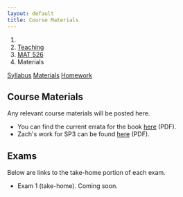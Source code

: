 ```yaml
---
layout: default
title: Course Materials
---
```


<ol class="breadcrumb">
  <li><a href="/"><i class="fa fa-home"></i></a></li>
  <li><a href="/teaching/">Teaching</a></li>
  <li><a href="/teaching/mat526f16">MAT 526</a></li>
  <li class="active">Materials</li>
</ol>

<div class="row">
<div class="col-xs-12">
<div class="btn-group btn-group-justified">
<a class="btn btn-default btn-success" href="{{site.baseurl}}/teaching/mat526f16/syllabus/">Syllabus</a>
<a class="btn btn-default btn-primary" href="{{site.baseurl}}/teaching/mat526f16/materials/">Materials</a>
<a class="btn btn-default btn-warning" href="{{site.baseurl}}/teaching/mat526f16/homework/">Homework</a>
</div>
</div>
</div>

## Course Materials ##
Any relevant course materials will be posted here.

- You can find the current errata for the book [here](http://math.depaul.edu/tpeter21/Errata.pdf) (PDF).
- Zach's work for SP3 can be found [here]({{site.baseurl}}/teaching/mat526f16/ZachParker-SP3.pdf) (PDF).

## Exams ##
Below are links to the take-home portion of each exam.

- Exam 1 (take-home). Coming soon.

<!--
- [Exam 1 (take-home)]({{site.baseurl}}/teaching/mat526f16/612Exam1-Home.pdf) (PDF). If you are interested in using LaTeX to type up your solutions, then you can obtain the .tex file for the exam [here]({{site.baseurl}}/teaching/mat526f16/612Exam1-Home.tex). (Due Friday, March 4)
- [Exam 2 (take-home)]({{site.baseurl}}/teaching/mat526f16/612Exam2-Home.pdf) (PDF). If you are interested in using LaTeX to type up your solutions, then you can obtain the .tex file for the exam [here]({{site.baseurl}}/teaching/mat526f16/612Exam2-Home.tex). (Due Friday, April 22)
- [Exam 3 (take-home)]({{site.baseurl}}/teaching/mat526f16/612Exam3-Home.pdf) (PDF). If you are interested in using LaTeX to type up your solutions, then you can obtain the .tex file for the exam [here]({{site.baseurl}}/teaching/mat526f16/612Exam3-Home.tex). (Due by 5pm on Thursday, May 12)
-->
